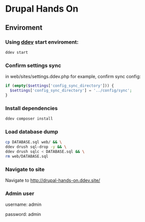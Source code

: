 # Drupal Hands On

## Enviroment

### Using [ddev](https://ddev.readthedocs.io/en/stable/) start enviroment:

  ```bash
  ddev start
  ```

### Confirm settings sync

in web/sites/settings.ddev.php for example, confirm sync config:

  ```php
  if (empty($settings['config_sync_directory'])) {
    $settings['config_sync_directory'] = '../config/sync';
  }
  ```

### Install dependencies
  ```bash
  ddev composer install
  ```

### Load database dump

  ```bash
  cp DATABASE.sql web/ && \
  ddev drush sql-drop -y && \
  ddev drush sqlc < DATABASE.sql && \
  rm web/DATABASE.sql
  ```

### Navigate to site

Navigate to http://drupal-hands-on.ddev.site/


### Admin user

  username: admin

  password: admin
